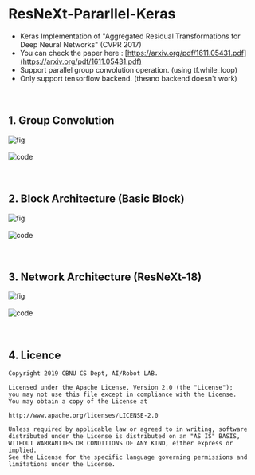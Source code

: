 # ResNeXt-Pararllel-Keras
* Keras Implementation of "Aggregated Residual Transformations for Deep Neural Networks" (CVPR 2017)
* You can check the paper here : [https://arxiv.org/pdf/1611.05431.pdf](https://arxiv.org/pdf/1611.05431.pdf) 
* Support parallel group convolution operation. (using tf.while_loop)
* Only support tensorflow backend. (theano backend doesn't work)
<br><br><br>

## 1. Group Convolution

![fig](https://user-images.githubusercontent.com/38183241/66824032-6ae9b980-ef82-11e9-988b-4db471c7d913.png)
<br><br>
![code](https://user-images.githubusercontent.com/38183241/67158119-e9719d00-f36e-11e9-9489-43629462b9d7.png)
<br><br><br>

## 2. Block Architecture (Basic Block)

![fig](https://user-images.githubusercontent.com/38183241/66823637-9ddf7d80-ef81-11e9-8482-c6c45591e6a0.png)
<br><br>
![code](https://user-images.githubusercontent.com/38183241/67158135-263d9400-f36f-11e9-95fb-e5e619e62cb4.png)
<br><br><br>

## 3. Network Architecture (ResNeXt-18)

![fig](https://user-images.githubusercontent.com/38183241/66823390-1db91800-ef81-11e9-87f2-f70e15ee81b9.png)
<br><br>
![code](https://user-images.githubusercontent.com/38183241/66823932-2827e180-ef82-11e9-9a37-e084f0c2a0f2.png)
<br><br><br>

## 4. Licence

    Copyright 2019 CBNU CS Dept, AI/Robot LAB.

    Licensed under the Apache License, Version 2.0 (the "License");
    you may not use this file except in compliance with the License.
    You may obtain a copy of the License at

    http://www.apache.org/licenses/LICENSE-2.0

    Unless required by applicable law or agreed to in writing, software
    distributed under the License is distributed on an "AS IS" BASIS,
    WITHOUT WARRANTIES OR CONDITIONS OF ANY KIND, either express or implied.
    See the License for the specific language governing permissions and
    limitations under the License.
